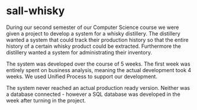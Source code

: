 # sall-whisky
During our second semester of our Computer Science course we were given a project to develop a system for a whisky distillery.
The distillery wanted a system that could track their production history so that the entire history of a certain whisky product could be extracted.
Furthermore the distillery wanted a system for administrating their inventory.

The system was developed over the course of 5 weeks. The first week was entirely spent on business analysis, meaning the actual development took 4 weeks.
We used Unified Process to support our development.

The system never reached an actual production ready version. Neither was a database connected - however a SQL database was developed in the week after turning in the project.
